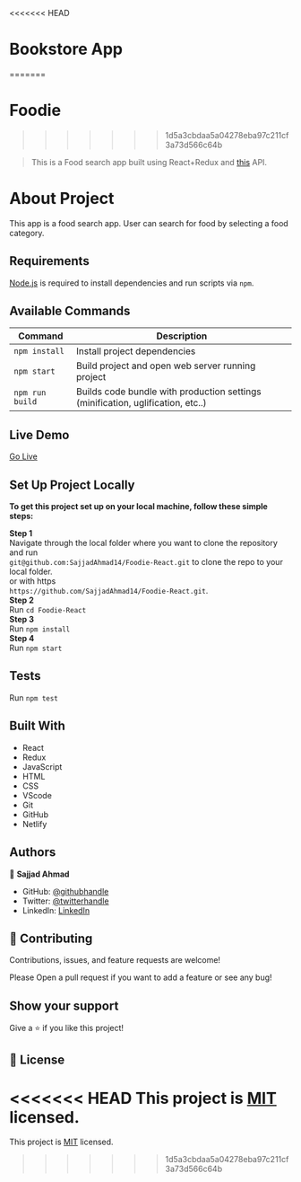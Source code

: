 <<<<<<< HEAD
# Bookstore App
=======
# Foodie
>>>>>>> 1d5a3cbdaa5a04278eba97c211cf3a73d566c64b

> This is a Food search app built using React+Redux and [this](https://www.themealdb.com/api.php) API.
 
 # About Project

  This app is a food search app. User can search for food by selecting a food category.

## Requirements

[Node.js](https://nodejs.org) is required to install dependencies and run scripts via `npm`.

## Available Commands

| Command | Description |
|---------|-------------|
| `npm install` | Install project dependencies |
| `npm start` | Build project and open web server running project |
| `npm run build` | Builds code bundle with production settings (minification, uglification, etc..) |

## Live Demo

<a href = 'https://foodcraz.netlify.app/' target = 'blank'>Go Live</a>

## Set Up Project Locally

**To get this project set up on your local machine, follow these simple steps:**

**Step 1**<br>
Navigate through the local folder where you want to clone the repository and run<br>
`git@github.com:SajjadAhmad14/Foodie-React.git` to clone the repo to your local folder.<br>
or with https<br>
`https://github.com/SajjadAhmad14/Foodie-React.git`.<br>
**Step 2**<br>
Run `cd Foodie-React`<br>
**Step 3**<br>
Run `npm install`<br>
**Step 4**<br>
Run `npm start`<br>

## Tests
Run `npm test`<br>

## Built With

- React
- Redux
- JavaScript
- HTML
- CSS
- VScode
- Git
- GitHub
- Netlify

## Authors

👤 **Sajjad Ahmad**

- GitHub: [@githubhandle](https://github.com/SajjadAhmad14)
- Twitter: [@twitterhandle](https://twitter.com/Sajjad_Ahmad14)
- LinkedIn: [LinkedIn](https://www.linkedin.com/in/sajjadahmad14)

## 🤝 Contributing

Contributions, issues, and feature requests are welcome!

Please Open a pull request if you want to add a feature or see any bug!

## Show your support

Give a ⭐️ if you like this project!

## 📝 License

<<<<<<< HEAD
This project is [MIT](lic.url) licensed.
=======
This project is [MIT](lic.url) licensed.
>>>>>>> 1d5a3cbdaa5a04278eba97c211cf3a73d566c64b
